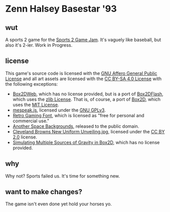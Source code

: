 # Zenn Halsey Basestar '93
## wut
A sports 2 game for the [Sports 2 Game Jam](https://itch.io/jam/sports-2). It's vaguely like baseball, but also it's 2-ier. Work in Progress.
## license
This game's source code is licensed with the [GNU Affero General Public License](https://www.gnu.org/licenses/agpl-3.0.en.html) and all art assets are licensed with the [CC BY-SA 4.0 License](https://creativecommons.org/licenses/by-sa/4.0/legalcode) with the following exceptions:
* [Box2DWeb](https://github.com/hecht-software/box2dweb), which has no license provided, but is a port of [Box2DFlash](https://sourceforge.net/projects/box2dflash/), which uses the [zlib License](https://zlib.net/zlib_license.html). That is, of course, a port of [Box2D](https://github.com/erincatto/box2d), which uses the [MIT License](https://github.com/erincatto/box2d/blob/master/LICENSE).
* [mespeak.js](https://www.masswerk.at/mespeak/), licensed under the [GNU GPLv3](https://www.gnu.org/licenses/gpl-3.0.en.html).
* [Retro Gaming Font](https://www.dafont.com/retro-gaming.font), which is licensed as "free for personal and commercial use."
* [Another Space Backgrounds](https://opengameart.org/content/another-space-backgrounds-0), released to the public domain.
* [Cleveland Browns New Uniform Unveiling.jpg](https://en.wikipedia.org/wiki/File:Cleveland_Browns_New_Uniform_Unveiling_(16947116187).jpg), licensed under the [CC BY 2.0](https://creativecommons.org/licenses/by/2.0/deed.en) license.
* [Simulating Multiple Sources of Gravity in Box2D](https://mentalgrain.com/box2d/simulating-multiple-sources-of-gravity-in-box2d/), which has no license provided.
## why
Why not? Sports failed us. It's time for something new.
## want to make changes?
The game isn't even done yet hold your horses yo.